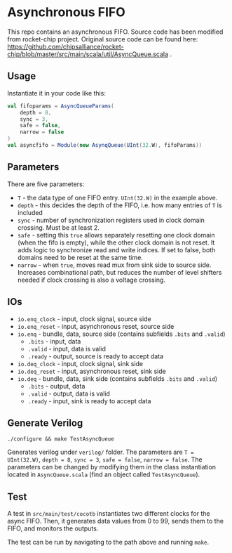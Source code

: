 # Asynchronous FIFO
This repo contains an asynchronous FIFO. Source code has been modified from rocket-chip project. Original source code can be found here: https://github.com/chipsalliance/rocket-chip/blob/master/src/main/scala/util/AsyncQueue.scala .
## Usage
Instantiate it in your code like this:
```scala
val fifoparams = AsyncQueueParams(
    depth = 8,
    sync = 3,
    safe = false,
    narrow = false
)
val asyncfifo = Module(new AsynqQueue(UInt(32.W), fifoParams))
```
## Parameters
There are five parameters:
- `T` - the data type of one FIFO entry. `UInt(32.W)` in the example above.
- `depth` - this decides the depth of the FIFO, i.e. how many entries of `T` is included
- `sync` - number of synchronization registers used in clock domain crossing. Must be at least 2.
- `safe` - setting this `true` allows separately resetting one clock domain (when the fifo is empty), while the other clock domain is not reset. It adds logic to synchronize read and write indices. If set to false, both domains need to be reset at the same time.
- `narrow` - when `true`, moves read mux from sink side to source side. Increases combinational path, but reduces the number of level shifters needed if clock crossing is also a voltage crossing.
## IOs
- `io.enq_clock` - input, clock signal, source side
- `io.enq_reset` - input, asynchronous reset, source side
- `io.enq` - bundle, data, source side (contains subfields `.bits` and `.valid`)
  - `.bits` - input, data
  - `.valid` - input, data is valid
  - `.ready` - output, source is ready to accept data
- `io.deq_clock` - input, clock signal, sink side
- `io.deq_reset` - input, asynchronous reset, sink side
- `io.deq` - bundle, data, sink side (contains subfields `.bits` and `.valid`)
  - `.bits` - output, data
  - `.valid` - output, data is valid
  - `.ready` - input, sink is ready to accept data
## Generate Verilog
```
./configure && make TestAsyncQueue
```
Generates verilog under `verilog/` folder. The parameters are `T = UInt(32.W)`, `depth = 8`, `sync = 3`, `safe = false`, `narrow = false`. The parameters can be changed by modifying them in the class instantiation located in `AsyncQueue.scala` (find an object called `TestAsyncQueue`).
## Test
A test in `src/main/test/cocotb` instantiates two different clocks for the async FIFO. Then, it generates data values from 0 to 99, sends them to the FIFO, and monitors the outputs.

The test can be run by navigating to the path above and running `make`.